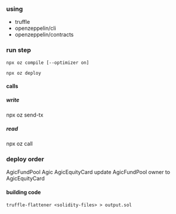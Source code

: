 ### using 
- truffle
- openzeppelin/cli
- openzeppelin/contracts

### run step


``` shell
npx oz compile [--optimizer on]

npx oz deploy

```

#### calls

##### write
npx oz send-tx  
 
##### read 
 
npx oz call

### deploy order
AgicFundPool
Agic
AgicEquityCard
update AgicFundPool owner to AgicEquityCard

#### building code
`truffle-flattener <solidity-files> > output.sol`

